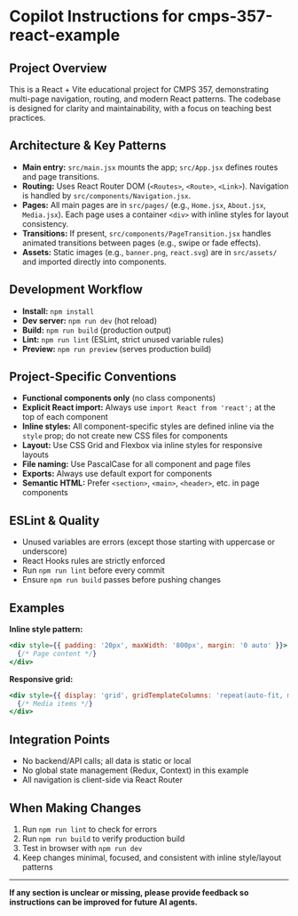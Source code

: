 
# Copilot Instructions for cmps-357-react-example

## Project Overview
This is a React + Vite educational project for CMPS 357, demonstrating multi-page navigation, routing, and modern React patterns. The codebase is designed for clarity and maintainability, with a focus on teaching best practices.

## Architecture & Key Patterns
- **Main entry:** `src/main.jsx` mounts the app; `src/App.jsx` defines routes and page transitions.
- **Routing:** Uses React Router DOM (`<Routes>`, `<Route>`, `<Link>`). Navigation is handled by `src/components/Navigation.jsx`.
- **Pages:** All main pages are in `src/pages/` (e.g., `Home.jsx`, `About.jsx`, `Media.jsx`). Each page uses a container `<div>` with inline styles for layout consistency.
- **Transitions:** If present, `src/components/PageTransition.jsx` handles animated transitions between pages (e.g., swipe or fade effects).
- **Assets:** Static images (e.g., `banner.png`, `react.svg`) are in `src/assets/` and imported directly into components.

## Development Workflow
- **Install:** `npm install`
- **Dev server:** `npm run dev` (hot reload)
- **Build:** `npm run build` (production output)
- **Lint:** `npm run lint` (ESLint, strict unused variable rules)
- **Preview:** `npm run preview` (serves production build)

## Project-Specific Conventions
- **Functional components only** (no class components)
- **Explicit React import:** Always use `import React from 'react';` at the top of each component
- **Inline styles:** All component-specific styles are defined inline via the `style` prop; do not create new CSS files for components
- **Layout:** Use CSS Grid and Flexbox via inline styles for responsive layouts
- **File naming:** Use PascalCase for all component and page files
- **Exports:** Always use default export for components
- **Semantic HTML:** Prefer `<section>`, `<main>`, `<header>`, etc. in page components

## ESLint & Quality
- Unused variables are errors (except those starting with uppercase or underscore)
- React Hooks rules are strictly enforced
- Run `npm run lint` before every commit
- Ensure `npm run build` passes before pushing changes

## Examples
**Inline style pattern:**
```jsx
<div style={{ padding: '20px', maxWidth: '800px', margin: '0 auto' }}>
  {/* Page content */}
</div>
```

**Responsive grid:**
```jsx
<div style={{ display: 'grid', gridTemplateColumns: 'repeat(auto-fit, minmax(200px, 1fr))', gap: '16px' }}>
  {/* Media items */}
</div>
```

## Integration Points
- No backend/API calls; all data is static or local
- No global state management (Redux, Context) in this example
- All navigation is client-side via React Router

## When Making Changes
1. Run `npm run lint` to check for errors
2. Run `npm run build` to verify production build
3. Test in browser with `npm run dev`
4. Keep changes minimal, focused, and consistent with inline style/layout patterns

---
**If any section is unclear or missing, please provide feedback so instructions can be improved for future AI agents.**
